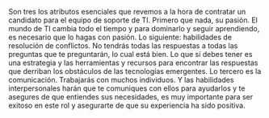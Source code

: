 Son tres los atributos esenciales que revemos a la hora de contratar un candidato para el equipo de soporte de TI. Primero que nada, su pasión. El mundo de TI cambia todo el tiempo y para dominarlo y seguir aprendiendo, es necesario que lo hagas con pasión. Lo siguiente: habilidades de resolución de conflictos. No tendrás todas las respuestas a todas las preguntas que te preguntarán, lo cual está bien. Lo que sí debes tener es una estrategia y las herramientas y recursos para encontrar las respuestas que derriban los obstáculos de las tecnologías emergentes. Lo tercero es la comunicación. Trabajarás con muchos individuos. Y las habilidades interpersonales harán que te comuniques con ellos para ayudarlos y te asegures de que entiendes sus necesidades, es muy importante para ser exitoso en este rol y asegurarte de que su experiencia ha sido positiva.